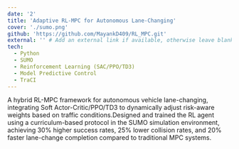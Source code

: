 ```yaml
---
date: '2'
title: 'Adaptive RL-MPC for Autonomous Lane-Changing'
cover: './sumo.png'
github: 'https://github.com/MayankD409/RL_MPC.git'
external: '' # Add an external link if available, otherwise leave blank
tech:
  - Python
  - SUMO
  - Reinforcement Learning (SAC/PPO/TD3)
  - Model Predictive Control
  - TraCI
---
```

  
 A hybrid RL-MPC framework for autonomous vehicle lane-changing, integrating Soft Actor-Critic/PPO/TD3 to dynamically adjust risk-aware weights based on traffic conditions.Designed and trained the RL agent using a curriculum-based protocol in the SUMO simulation environment, achieving 30% higher success rates, 25% lower collision rates, and 20% faster lane-change completion compared to traditional MPC systems.


